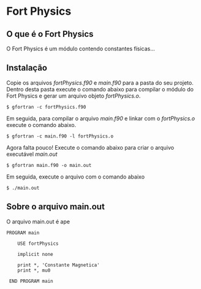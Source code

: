 # Fort Physics
## O que é o Fort Physics
O Fort Physics é um módulo contendo constantes físicas...

## Instalação
Copie os arquivos *fortPhysics.f90* e *main.f90* para a pasta do seu projeto. Dentro desta pasta execute o comando abaixo para compilar o módulo do Fort Physics e gerar um arquivo objeto *fortPhysics.o*.

`$ gfortran -c fortPhysics.f90`

Em seguida, para compilar o arquivo *main.f90* e linkar com o *fortPhysics.o* execute o comando abaixo.

`$ gfortran -c main.f90 -l fortPhysics.o`

Agora falta pouco!
Execute o comando abaixo para criar o arquivo executável *main.out*

`$ gfortran main.f90 -o main.out`

Em seguida, execute o arquivo com o comando abaixo

`$ ./main.out`

## Sobre o arquivo main.out

O arquivo main.out é ape

```
PROGRAM main

    USE fortPhysics

    implicit none

    print *, 'Constante Magnetica'
    print *, mu0

 END PROGRAM main
```